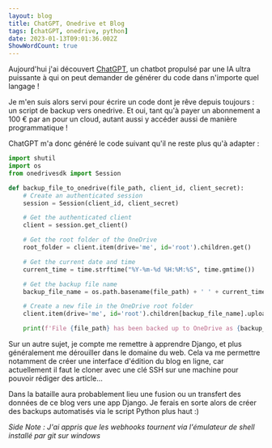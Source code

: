 ```yaml
---
layout: blog
title: ChatGPT, Onedrive et Blog
tags: [chatGPT, onedrive, python]
date: 2023-01-13T09:01:36.002Z
ShowWordCount: true
---
```

Aujourd'hui j'ai découvert [ChatGPT](https://chat.openai.com/chat), un chatbot propulsé par une IA ultra puissante à qui on peut demander de générer du code dans n'importe quel langage ! 

Je m'en suis alors servi pour écrire un code dont je rêve depuis toujours : un script de backup vers onedrive.﻿ Et oui,  tant qu'à payer un abonnement a 100 € par an pour un cloud, autant aussi y accéder aussi de manière programmatique !

C﻿hatGPT m'a donc généré le code suivant qu'il ne reste plus qu'à adapter :

```python
import shutil
import os
from onedrivesdk import Session

def backup_file_to_onedrive(file_path, client_id, client_secret):
    # Create an authenticated session
    session = Session(client_id, client_secret)

    # Get the authenticated client
    client = session.get_client()

    # Get the root folder of the OneDrive
    root_folder = client.item(drive='me', id='root').children.get()

    # Get the current date and time
    current_time = time.strftime("%Y-%m-%d %H:%M:%S", time.gmtime())

    # Get the backup file name
    backup_file_name = os.path.basename(file_path) + ' ' + current_time

    # Create a new file in the OneDrive root folder
    client.item(drive='me', id='root').children[backup_file_name].upload(file_path)

    print(f'File {file_path} has been backed up to OneDrive as {backup_file_name}.')
```

S﻿ur un autre sujet, je compte me remettre à apprendre Django, et plus généralement me dérouiller dans le domaine du web. Cela va me permettre notamment de créer une interface d'édition du blog en ligne, car actuellement il faut le cloner avec une clé SSH sur une machine pour pouvoir rédiger des article...

D﻿ans la bataille aura probablement lieu une fusion ou un transfert des données de ce blog vers une app Django. Je ferais en sorte alors de créer des backups automatisés via le script Python plus haut :)



*S﻿ide Note : J'ai appris que les webhooks tournent via l'émulateur de shell installé par git sur windows*